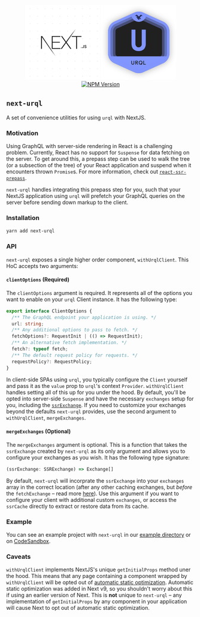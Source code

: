 <div align="center">
  <img src="assets/next_logo.png" alt="NextJS" height="200" width="200">
  <img src="assets/urql_logo.png" alt="urql" height="200" width="200">
  <br />
  <a href="https://npmjs.com/package/next-urql">
    <img alt="NPM Version" src="https://img.shields.io/npm/v/next-urql.svg" />
  </a>
</div>

## `next-urql`

A set of convenience utilities for using `urql` with NextJS.

### Motivation

Using GraphQL with server-side rendering in React is a challenging problem. Currently, React has no support for `Suspense` for data fetching on the server. To get around this, a prepass step can be used to walk the tree (or a subsection of the tree) of your React application and suspend when it encounters thrown `Promise`s. For more information, check out [`react-ssr-prepass`](https://github.com/FormidableLabs/react-ssr-prepass).

`next-urql` handles integrating this prepass step for you, such that your NextJS application using `urql` will prefetch your GraphQL queries on the server before sending down markup to the client.

### Installation

```sh
yarn add next-urql
```

### API

`next-urql` exposes a single higher order component, `withUrqlClient`. This HoC accepts two arguments:

#### `clientOptions` (Required)

The `clientOptions` argument is required. It represents all of the options you want to enable on your `urql` Client instance. It has the following type:

```typescript
export interface ClientOptions {
  /** The GraphQL endpoint your application is using. */
  url: string;
  /** Any additional options to pass to fetch. */
  fetchOptions?: RequestInit | (() => RequestInit);
  /** An alternative fetch implementation. */
  fetch?: typeof fetch;
  /** The default request policy for requests. */
  requestPolicy?: RequestPolicy;
}
```

In client-side SPAs using `urql`, you typically configure the `Client` yourself and pass it as the `value` prop to `urql`'s context `Provider`. `withUrqlClient` handles setting all of this up for you under the hood. By default, you'll be opted into server-side `Suspense` and have the necessary `exchanges` setup for you, including the [`ssrExchange`](https://formidable.com/open-source/urql/docs/api/#ssrexchange-exchange-factory). If you need to customize your exchanges beyond the defaults `next-urql` provides, use the second argument to `withUrqlClient`, `mergeExchanges`.

#### `mergeExchanges` (Optional)

The `mergeExchanges` argument is optional. This is a function that takes the `ssrExchange` created by `next-urql` as its only argument and allows you to configure your exchanges as you wish. It has the following type signature:

```typescript
(ssrExchange: SSRExchange) => Exchange[]
```

By default, `next-urql` will incorprate the `ssrExchange` into your `exchanges` array in the correct location (after any other caching exchanges, but _before_ the `fetchExchange` – read more [here](https://formidable.com/open-source/urql/docs/basics/#setting-up-the-client)). Use this argument if you want to configure your client with additional custom `exchanges`, or access the `ssrCache` directly to extract or restore data from its cache.

### Example

You can see an example project with `next-urql` in our [example directory](/example/README.md) or on [CodeSandbox](https://codesandbox.io/s/next-urql-pokedex-oqj3x).

### Caveats

`withUrqlClient` implements NextJS's unique `getInitialProps` method uner the hood. This means that any page containing a component wrapped by `withUrqlClient` will be opted out of [automatic static optimization](https://nextjs.org/docs#automatic-static-optimization). Automatic static optimization was added in Next v9, so you shouldn't worry about this if using an earlier version of Next. This is **not** unique to `next-urql` – any implementation of `getInitialProps` by any component in your application will cause Next to opt out of automatic static optimization.
